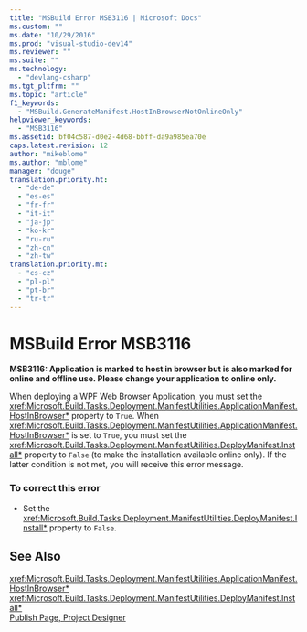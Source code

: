 ```yaml
---
title: "MSBuild Error MSB3116 | Microsoft Docs"
ms.custom: ""
ms.date: "10/29/2016"
ms.prod: "visual-studio-dev14"
ms.reviewer: ""
ms.suite: ""
ms.technology: 
  - "devlang-csharp"
ms.tgt_pltfrm: ""
ms.topic: "article"
f1_keywords: 
  - "MSBuild.GenerateManifest.HostInBrowserNotOnlineOnly"
helpviewer_keywords: 
  - "MSB3116"
ms.assetid: bf04c587-d0e2-4d68-bbff-da9a985ea70e
caps.latest.revision: 12
author: "mikeblome"
ms.author: "mblome"
manager: "douge"
translation.priority.ht: 
  - "de-de"
  - "es-es"
  - "fr-fr"
  - "it-it"
  - "ja-jp"
  - "ko-kr"
  - "ru-ru"
  - "zh-cn"
  - "zh-tw"
translation.priority.mt: 
  - "cs-cz"
  - "pl-pl"
  - "pt-br"
  - "tr-tr"
---
```

# MSBuild Error MSB3116
**MSB3116: Application is marked to host in browser but is also marked for online and offline use. Please change your application to online only.**  
  
 When deploying a WPF Web Browser Application, you must set the <xref:Microsoft.Build.Tasks.Deployment.ManifestUtilities.ApplicationManifest.HostInBrowser*> property to `True`. When <xref:Microsoft.Build.Tasks.Deployment.ManifestUtilities.ApplicationManifest.HostInBrowser*> is set to `True`, you must set the <xref:Microsoft.Build.Tasks.Deployment.ManifestUtilities.DeployManifest.Install*> property to `False` (to make the installation available online only). If the latter condition is not met, you will receive this error message.  
  
### To correct this error  
  
-   Set the <xref:Microsoft.Build.Tasks.Deployment.ManifestUtilities.DeployManifest.Install*> property to `False`.  
  
## See Also  
 <xref:Microsoft.Build.Tasks.Deployment.ManifestUtilities.ApplicationManifest.HostInBrowser*>   
 <xref:Microsoft.Build.Tasks.Deployment.ManifestUtilities.DeployManifest.Install*>   
 [Publish Page, Project Designer](../ide/reference/publish-page-project-designer.md)